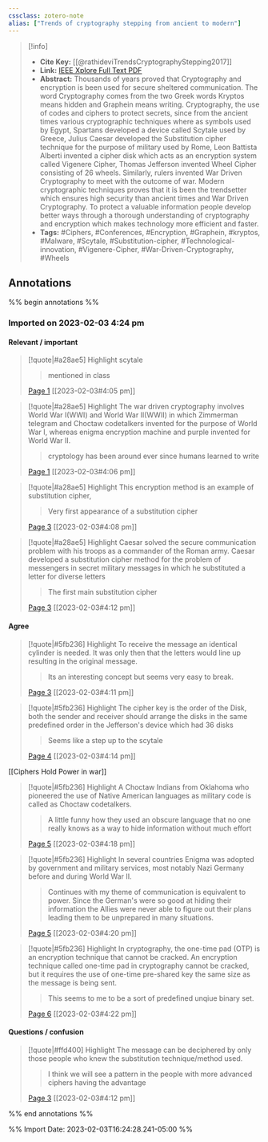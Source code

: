 ```yaml
---
cssclass: zotero-note
alias: ["Trends of cryptography stepping from ancient to modern"]
---
```


> [!info]
> - **Cite Key:** [[@rathideviTrendsCryptographyStepping2017]]
> - **Link:** [IEEE Xplore Full Text PDF](file://C:\Users\edero\Zotero\storage\RLBHTYDT\Rathidevi%20et%20al.%20-%202017%20-%20Trends%20of%20cryptography%20stepping%20from%20ancient%20to%20mo.pdf)
> - **Abstract:** Thousands of years proved that Cryptography and encryption is been used for secure sheltered communication. The word Cryptography comes from the two Greek words Kryptos means hidden and Graphein means writing. Cryptography, the use of codes and ciphers to protect secrets, since from the ancient times various cryptographic techniques where as symbols used by Egypt, Spartans developed a device called Scytale used by Greece, Julius Caesar developed the Substitution cipher technique for the purpose of military used by Rome, Leon Battista Alberti invented a cipher disk which acts as an encryption system called Vigenere Cipher, Thomas Jefferson invented Wheel Cipher consisting of 26 wheels. Similarly, rulers invented War Driven Cryptography to meet with the outcome of war. Modern cryptographic techniques proves that it is been the trendsetter which ensures high security than ancient times and War Driven Cryptography. To protect a valuable information people develop better ways through a thorough understanding of cryptography and encryption which makes technology more efficient and faster.
> - **Tags:** #Ciphers, #Conferences, #Encryption, #Graphein, #kryptos, #Malware, #Scytale, #Substitution-cipher, #Technological-innovation, #Vigenere-Cipher, #War-Driven-Cryptography, #Wheels

## Annotations
%% begin annotations %%
### Imported on 2023-02-03 4:24 pm

#### Relevant / important

> [!quote|#a28ae5] Highlight
> scytale
>
>> mentioned in class
>
> [Page 1](zotero://open-pdf/library/items/RLBHTYDT?page=1) [[2023-02-03#4:05 pm]]

> [!quote|#a28ae5] Highlight
> The war driven cryptography involves World War I(WWI) and World War II(WWII) in which Zimmerman telegram and Choctaw codetalkers invented for the purpose of World War I, whereas enigma encryption machine and purple invented for World War II.
>
>> cryptology has been around ever since humans learned to write
>
> [Page 1](zotero://open-pdf/library/items/RLBHTYDT?page=1) [[2023-02-03#4:06 pm]]

> [!quote|#a28ae5] Highlight
> This encryption method is an example of substitution cipher,
>
>> Very first appearance of a substitution cipher
>
> [Page 3](zotero://open-pdf/library/items/RLBHTYDT?page=3) [[2023-02-03#4:08 pm]]

> [!quote|#a28ae5] Highlight
> Caesar solved the secure communication problem with his troops as a commander of the Roman army. Caesar developed a substitution cipher method for the problem of messengers in secret military messages in which he substituted a letter for diverse letters
>
>> The first main substitution cipher
>
> [Page 3](zotero://open-pdf/library/items/RLBHTYDT?page=3) [[2023-02-03#4:12 pm]]

#### Agree

> [!quote|#5fb236] Highlight
> To receive the message an identical cylinder is needed. It was only then that the letters would line up resulting in the original message.
>
>> Its an interesting concept but seems very easy to break.
>
> [Page 3](zotero://open-pdf/library/items/RLBHTYDT?page=3) [[2023-02-03#4:11 pm]]

> [!quote|#5fb236] Highlight
> The cipher key is the order of the Disk, both the sender and receiver should arrange the disks in the same predefined order in the Jefferson's device which had 36 disks
>
>> Seems like a step up to the scytale
>
> [Page 4](zotero://open-pdf/library/items/RLBHTYDT?page=4) [[2023-02-03#4:14 pm]]

[[Ciphers Hold Power in war]]

> [!quote|#5fb236] Highlight
> A Choctaw Indians from Oklahoma who pioneered the use of Native American languages as military code is called as Choctaw codetalkers.
>
>> A little funny how they used an obscure language that no one really knows as a way to hide information without much effort
>
> [Page 5](zotero://open-pdf/library/items/RLBHTYDT?page=5) [[2023-02-03#4:18 pm]]

> [!quote|#5fb236] Highlight
> In several countries Enigma was adopted by government and military services, most notably Nazi Germany before and during World War II.
>
>> Continues with my theme of communication is equivalent to power. Since the German's were so good at hiding their information the Allies were never able to figure out their plans leading them to be unprepared in many situations.
>
> [Page 5](zotero://open-pdf/library/items/RLBHTYDT?page=5) [[2023-02-03#4:20 pm]]

> [!quote|#5fb236] Highlight
> In cryptography, the one-time pad (OTP) is an encryption technique that cannot be cracked. An encryption technique called one-time pad in cryptography cannot be cracked, but it requires the use of one-time pre-shared key the same size as the message is being sent.
>
>> This seems to me to be a sort of predefined unqiue binary set.
>
> [Page 6](zotero://open-pdf/library/items/RLBHTYDT?page=6) [[2023-02-03#4:22 pm]]

#### Questions / confusion

> [!quote|#ffd400] Highlight
> The message can be deciphered by only those people who knew the substitution technique/method used.
>
>> I think we will see a pattern in the people with more advanced ciphers having the advantage
>
> [Page 3](zotero://open-pdf/library/items/RLBHTYDT?page=3) [[2023-02-03#4:12 pm]]


%% end annotations %%

%% Import Date: 2023-02-03T16:24:28.241-05:00 %%
